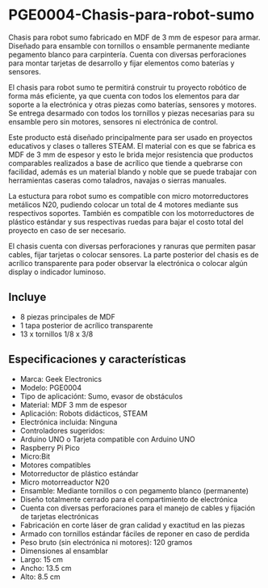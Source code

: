 # PGE0004-Chasis-para-robot-sumo
 Chasis para robot sumo fabricado en MDF de 3 mm de espesor para armar. Diseñado para ensamble con tornillos o ensamble permanente mediante pegamento blanco para carpintería.  Cuenta con diversas perforaciones para montar tarjetas de desarrollo y fijar elementos como baterías y sensores.

El chasis para robot sumo te permitirá construir tu proyecto robótico de forma más eficiente, ya que cuenta con todos los elementos para dar soporte a la electrónica y otras piezas como baterías, sensores y motores. Se entrega desarmado con todos los tornillos y piezas necesarias para su ensamble pero sin motores, sensores ni electrónica de control.

Este producto está diseñado principalmente para ser usado en proyectos educativos y clases o talleres STEAM. El material con es que se fabrica es MDF de 3 mm de espesor y esto le brida mejor resistencia que productos comparables realizados a base de acrílico que tiende a quebrarse con facilidad, además es un material blando y noble que se puede trabajar con herramientas caseras como taladros, navajas o sierras manuales.

La estuctura para robot sumo es compatible con micro motorreductores metálicos N20, pudiendo colocar un total de 4 motores mediante sus respectivos soportes. También es compatible con los motorreductores de plástico estándar y sus respectivas ruedas para bajar el costo total del proyecto en caso de ser necesario.

El chasis cuenta con diversas perforaciones y ranuras que permiten pasar cables, fijar tarjetas o colocar sensores. La parte posterior del chasis es de acrílico transparente para poder observar la electrónica o colocar algún display o indicador luminoso.

## Incluye
- 8 piezas principales de MDF
- 1 tapa posterior de acrílico transparente
- 13 x tornillos 1/8 x 3/8
## Especificaciones y características
- Marca: Geek Electronics
- Modelo: PGE0004
- Tipo de aplicaciónt: Sumo, evasor de obstáculos
- Material: MDF 3 mm de espesor
- Aplicación: Robots didácticos, STEAM
- Electrónica incluida: Ninguna
- Controladores sugeridos:
- Arduino UNO o Tarjeta compatible con Arduino UNO
- Raspberry Pi Pico
- Micro:Bit
- Motores compatibles
- Motorreductor de plástico estándar
- Micro motorreaductor N20
- Ensamble: Mediante tornillos o con pegamento blanco (permanente)
- Diseño totalmente cerrado para el compartimiento de electrónica
- Cuenta con diversas perforaciones para el manejo de cables y fijación de tarjetas electrónicas
- Fabricación en corte láser de gran calidad y exactitud en las piezas
- Armado con tornillos estándar fáciles de reponer en caso de perdida
- Peso bruto (sin electrónica ni motores): 120 gramos
- Dimensiones al ensamblar
- Largo: 15 cm
- Ancho: 13.5 cm
- Alto: 8.5 cm


